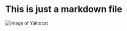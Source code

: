 # This is just a markdown file
![Image of Yaktocat](https://octodex.github.com/images/yaktocat.png)

